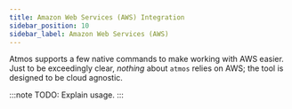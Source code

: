 ```yaml
---
title: Amazon Web Services (AWS) Integration
sidebar_position: 10
sidebar_label: Amazon Web Services (AWS)
---
```


Atmos supports a few native commands to make working with AWS easier. Just to be exceedingly clear, *nothing* about `atmos` relies on AWS; the tool is designed to be cloud agnostic.

:::note
TODO: Explain usage.
:::
